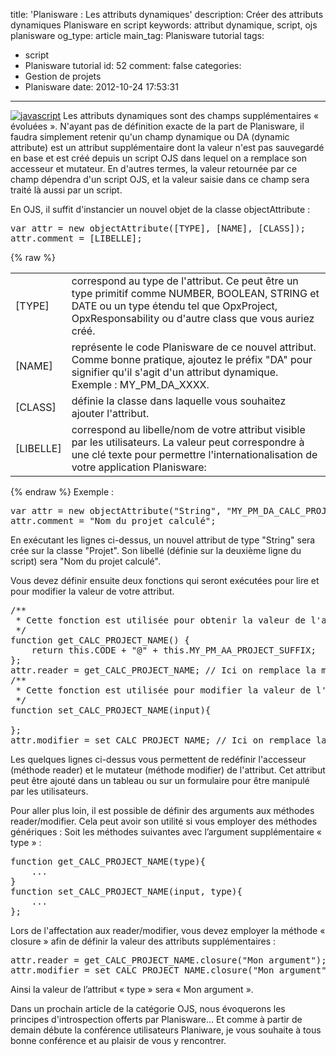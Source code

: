 title: 'Planisware : Les attributs dynamiques'
description: Créer des attributs dynamiques Planisware en script
keywords: attribut dynamique, script, ojs planisware
og_type: article
main_tag: Planisware tutorial
tags:
  - script
  - Planisware tutorial
id: 52
comment: false
categories:
  - Gestion de projets
  - Planisware
date: 2012-10-24 17:53:31
---

[![](//blog/wp-content/uploads/2012/10/javascript-150x150.jpg "javascript")](//blog/wp-content/uploads/2012/10/javascript.jpg)
Les attributs dynamiques sont des champs supplémentaires « évoluées ». 
N'ayant pas de définition exacte de la part de Planisware, il faudra simplement retenir qu'un champ dynamique ou DA (dynamic attribute) est un attribut supplémentaire dont la valeur n'est pas sauvegardé en base et est créé depuis un script OJS dans lequel on a remplace son accesseur et mutateur. 
En d'autres termes, la valeur retournée par ce champ dépendra d'un script OJS, et la valeur saisie dans ce champ sera traité là aussi par un script.
<!-- more -->
En OJS, il suffit d'instancier un nouvel objet de la classe objectAttribute :
<pre lang="JAVASCRIPT">var attr = new objectAttribute([TYPE], [NAME], [CLASS]);
attr.comment = [LIBELLE];</pre>

{% raw %}
<div class="table-responsive">
	<table class="table table-bordered table-striped">
<tbody>
<tr>
<td>[TYPE]</td>
<td>correspond au type de l'attribut. Ce peut être un type primitif comme NUMBER, BOOLEAN, STRING et DATE ou un type étendu tel que OpxProject, OpxResponsability ou d'autre class que vous auriez créé.</td>
</tr><tr><td>[NAME]</td>
<td>représente le code Planisware de ce nouvel attribut. Comme bonne pratique, ajoutez le préfix "DA" pour signifier qu'il s'agit d'un attribut dynamique. Exemple : MY_PM_DA_XXXX.</td>
</tr><tr><td>[CLASS]</td>
<td>définie la classe dans laquelle vous souhaitez ajouter l'attribut.</td>
</tr><tr><td>[LIBELLE]</td>
<td>correspond au libelle/nom de votre attribut visible par les utilisateurs. La valeur peut correspondre à une clé texte pour permettre l'internationalisation de votre application Planisware:</td>
</tr>
</tbody>
</table>
</div>
{% endraw %}
Exemple :
<pre lang="JAVASCRIPT">var attr = new objectAttribute("String", "MY_PM_DA_CALC_PROJECT_NAME", "OpxProject");
attr.comment = "Nom du projet calculé";</pre>

En exécutant les lignes ci-dessus, un nouvel attribut de type "String" sera crée sur la classe "Projet". Son libellé (définie sur la deuxième ligne du script) sera "Nom du projet calculé".

Vous devez définir ensuite deux fonctions qui seront exécutées pour lire et pour modifier la valeur de votre attribut.
<pre lang="JAVASCRIPT">/**
 * Cette fonction est utilisée pour obtenir la valeur de l'attribut dynamique MY_PM_DA_CALC_PROJECT_NAME
 */
function get_CALC_PROJECT_NAME() {
    return this.CODE + "@" + this.MY_PM_AA_PROJECT_SUFFIX;
};
attr.reader = get_CALC_PROJECT_NAME; // Ici on remplace la méthode définie par défaut pour lire la valeur de l'attribut
/**
 * Cette fonction est utilisée pour modifier la valeur de l'attribut dynamique MY_PM_DA_CALC_PROJECT_NAME
 */
function set_CALC_PROJECT_NAME(input){

};
attr.modifier = set_CALC_PROJECT_NAME; // Ici on remplace la méthode définie par défaut pour modifier la valeur de l'attribut</pre>

Les quelques lignes ci-dessus vous permettent de redéfinir l'accesseur (méthode reader) et le mutateur (méthode modifier) de l'attribut. Cet attribut peut être ajouté dans un tableau ou sur un formulaire pour être manipulé par les utilisateurs.

Pour aller plus loin, il est possible de définir des arguments aux méthodes reader/modifier. Cela peut avoir son utilité si vous employer des méthodes génériques :
Soit les méthodes suivantes avec l’argument supplémentaire « type » :
<pre lang="JAVASCRIPT">function get_CALC_PROJECT_NAME(type){
	...
}
function set_CALC_PROJECT_NAME(input, type){
	...  
};</pre>
Lors de l'affectation aux reader/modifier, vous devez employer la méthode « closure » afin de définir la valeur des attributs supplémentaires :
<pre lang="JAVASCRIPT">attr.reader = get_CALC_PROJECT_NAME.closure("Mon argument");
attr.modifier = set_CALC_PROJECT_NAME.closure("Mon argument");</pre>
Ainsi la valeur de l’attribut « type » sera « Mon argument ».

Dans un prochain article de la catégorie OJS, nous évoquerons les principes d'introspection offerts par Planisware...
Et comme à partir de demain débute la conférence utilisateurs Planiware, je vous souhaite à tous bonne conférence et au plaisir de vous y rencontrer.